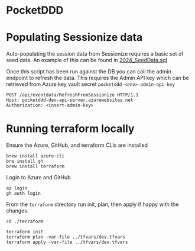 # PocketDDD

# Populating Sessionize data
Auto-populating the session data from Sessionize requires a basic set of seed data. An example of this can be found in [2024_SeedData.sql](PocketDDD.Server/PocketDDD.Server.DB/Migrations/2024_SeedData.sql)

Once this script has been run against the DB you can call the admin endpoint to refresh the data. This requires the Admin API key which can be retrieved from Azure key vault secret `pocketddd-<env>-admin-api-key`
```
POST /api/eventdata/RefreshFromSessionize HTTP/1.1
Host: pocketddd-dev-api-server.azurewebsites.net
Authorization: <insert-admin-key>
```

# Running terraform locally
Ensure the Azure, GitHub, and terraform CLIs are installed
```
brew install azure-cli
bre install gh
brew install terraform
```

Login to Azure and GitHub
```
az login
gh auth login
```

From the `terraform` directory run init, plan, then apply if happy with the changes.
```
cd ./terraform

terraform init
terraform plan -var-file ../tfvars/dev.tfvars
terraform apply -var-file ../tfvars/dev.tfvars
```